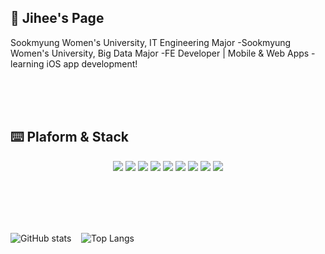 <div>
  
## 💭 Jihee's Page
Sookmyung Women's University, IT Engineering Major
-Sookmyung Women's University, Big Data Major
-FE Developer | Mobile & Web Apps
-learning iOS app development!
  
</br>


</br>
</br>

## ⌨️ Plaform & Stack
<div align="center">
  <img src="https://img.shields.io/badge/Swift-F05138?style=flat&logo=Swift&logoColor=white"/>
  <img src="https://img.shields.io/badge/Android-3DDC84?style=flat&logo=Android&logoColor=white">
  <img src="https://img.shields.io/badge/Python-3776AB?style=flat&logo=python&logoColor=white"/>
  <img src="https://img.shields.io/badge/C-A8B9CC?style=flat&logo=C&logoColor=white"/>
  <img src="https://img.shields.io/badge/Java-007396?style=flat&logo=OpenJDK&logoColor=white"/>
  <img src="https://img.shields.io/badge/JavaScript-F7DF1E?style=flat&logo=javascript&logoColor=black">
  <img src="https://img.shields.io/badge/React-61DAFB?style=flat&logo=react&logoColor=black">
  <img src="https://img.shields.io/badge/HTML-E34F26?style=flat&logo=html5&logoColor=white">
  <img src="https://img.shields.io/badge/CSS-1572B6?style=flat&logo=css3&logoColor=white">
</div>


</br></br></br></br>

<div style="display: flex;">
  <img src="https://github-readme-stats.vercel.app/api?username=Anjihee&show_icons=true&theme=radical" alt="GitHub stats" />
  &nbsp;&nbsp;&nbsp;&nbsp; <!-- 간격을 원하시면 이 부분을 조정하세요 -->
  <img src="https://github-readme-stats.vercel.app/api/top-langs/?username=Anjihee" alt="Top Langs" />
</div>



</div>


